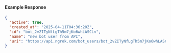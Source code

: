 <!-- Code generated for API Clients. DO NOT EDIT. -->
#### Example Response
```json
{
  "active": true,
  "created_at": "2025-04-11T04:36:20Z",
  "id": "bot_2vZITyNfLgTh5m7jKo6whLASCLv",
  "name": "new bot user from API",
  "uri": "https://api.ngrok.com/bot_users/bot_2vZITyNfLgTh5m7jKo6whLASCLv"
}
